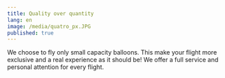 ```yaml
---
title: Quality over quantity
lang: en
image: /media/quatro_px.JPG
published: true
---
```

We choose to fly only small capacity balloons. This make your flight more exclusive and a real experience as it should be! We offer a full service and personal attention for every flight.
